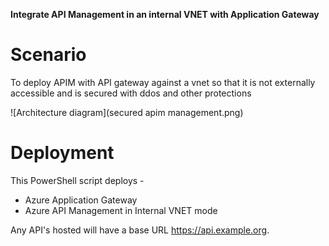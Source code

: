 **Integrate API Management in an internal VNET with Application Gateway**



# Scenario
To deploy APIM with API gateway against a vnet so that it is not externally accessible and is secured with ddos and other protections 

![Architecture diagram](secured apim management.png)

# Deployment
This PowerShell script deploys - 

- Azure Application Gateway
- Azure API Management in Internal VNET mode

Any API's hosted will have a base URL https://api.example.org.
